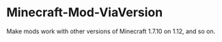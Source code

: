 # Minecraft-Mod-ViaVersion
Make mods work with other versions of Minecraft 1.7.10 on 1.12, and so on.
